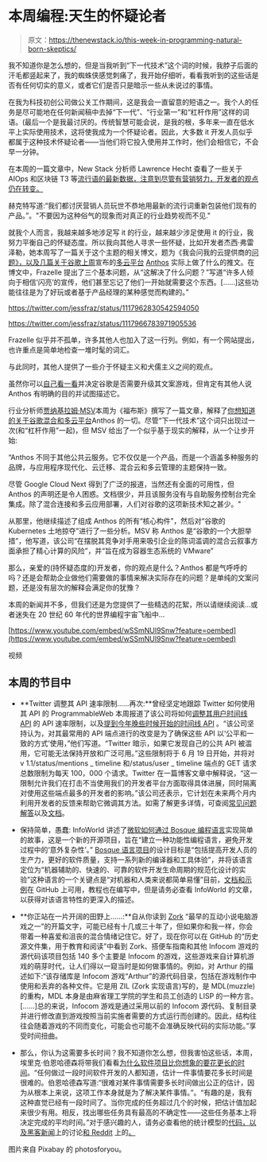 # 本周编程:天生的怀疑论者

> 原文：<https://thenewstack.io/this-week-in-programming-natural-born-skeptics/>

我不知道你是怎么想的，但是当我听到“下一代技术”这个词的时候，我脖子后面的汗毛都竖起来了，我的蜘蛛侠感觉刺痛了，我开始仔细听，看看我听到的这些话是否有任何切实的意义，或者它们是否只是暗示一些从未说过的事情。

在我为科技初创公司做公关工作期间，这是我会一直留意的短语之一。我个人的任务是尽可能地在任何新闻稿中去掉“下一代”、“行业第一”和“杠杆作用”这样的词语。(最后一个是我最讨厌的。传统智慧可能会说，是我的根，多年来一直在低水平上实际使用技术，这将使我成为一个怀疑论者。因此，大多数 it 开发人员似乎都属于这种技术怀疑论者——当他们将它投入使用并工作时，他们会相信它，不会早一分钟。

在本周的一篇文章中，New Stack 分析师 Lawrence Hecht 查看了一些关于 AIOps 和区块链 T3 等[流行语的最新数据，注意到尽管有营销努力，开发者的观点仍在转变。](https://thenewstack.io/aiops-blockchain-and-other-buzz-words/)

赫克特写道:“我们都讨厌营销人员玩世不恭地用最新的流行词重新包装他们现有的产品。”。"不要因为这种俗气的现象而对真正的行业趋势视而不见."

就我个人而言，我越来越多地涉足写 it 的行业，越来越少涉足使用 it 的行业，我努力平衡自己的怀疑态度。所以我向其他人寻求一些怀疑，比如开发者杰西·弗雷泽勒，她本周写了一篇关于这个主题的相关博文，题为《我会问我的云提供商的[问题》，以及几篇关于谷歌上周](https://blog.jessfraz.com/post/questions-id-ask-my-cloud-provider/)宣布的[多云平台](https://thenewstack.io/this-week-in-programming-google-clouds-shock-and-awe-campaign/) [Anthos](https://cloud.google.com/anthos/) 实际上做了什么的推文。在博文中，Frazelle 提出了三个基本问题，从“这解决了什么问题？”写道“许多人倾向于相信‘闪亮’的宣传，他们甚至忘记了他们一开始就需要这个东西。[……]这些功能往往是为了好玩或者基于产品经理的某种感觉而构建的。”

https://twitter.com/jessfraz/status/1117962830542594050

https://twitter.com/jessfraz/status/1117966783971905536

Frazelle 似乎并不孤单，许多其他人也加入了这一行列。例如，有一个网站提出，也许重点是简单地检查一堆时髦的词汇。

与此同时，其他人提供了一些介于怀疑主义和犬儒主义之间的观点。

虽然你可以[自己看一看](https://cloud.google.com/anthos/)并决定谷歌是否需要升级其文案游戏，但肯定有其他人说 Anthos 有明确的目的并试图描述它。

行业分析师[贾纳基拉姆·MSV](https://www.linkedin.com/in/janakiramm)本周为《福布斯》撰写了一篇文章，解释了[你想知道的关于谷歌混合和多云平台](https://www.forbes.com/sites/janakirammsv/2019/04/14/everything-you-want-to-know-about-anthos-googles-hybrid-and-multi-cloud-platform/)Anthos 的一切。尽管“下一代技术”这个词只出现过一次(和“杠杆作用”一起)，但 MSV 给出了一个似乎基于现实的解释，从一个让步开始:

“Anthos 不同于其他公共云服务。它不仅仅是一个产品，而是一个涵盖多种服务的品牌，与应用程序现代化、云迁移、混合云和多云管理的主题保持一致。

尽管 Google Cloud Next 得到了广泛的报道，当然还有全面的可用性，但 Anthos 的声明还是令人困惑。文档很少，并且该服务没有与自助服务控制台完全集成。除了混合连接和多云应用部署，人们对谷歌的这项新技术知之甚少。"

从那里，他继续描述了组成 Anthos 的所有“核心构件”，然后对“谷歌的 Kubernetes 土地掠夺”进行了一些分析。MSV 称 Anthos 是“谷歌的一个大胆举措”，他写道，该公司“在摆脱其竞争对手用来吸引企业的陈词滥调的混合云叙事方面承担了精心计算的风险”，并“旨在成为容器生态系统的 VMware”

那么，亲爱的(持怀疑态度的)开发者，你的观点是什么？Anthos 都是气呼呼的吗？还是会帮助企业做他们需要做的事情来解决实际存在的问题？是单纯的文案问题，还是没有层次的解释会满足你的犹豫？

本周的新闻并不多，但我们还是为您提供了一些精选的花絮，所以请继续阅读…或者迷失在 20 世纪 60 年代的世界编程宇宙飞船中…

[https://www.youtube.com/embed/wSSmNUl9Snw?feature=oembed](https://www.youtube.com/embed/wSSmNUl9Snw?feature=oembed)

视频

## 本周的节目中

*   **Twitter 调整其 API 速率限制……再次:**曾经坚定地跟踪 Twitter 如何使用其 API 的 ProgrammableWeb 本周报道了该公司将如何[调整其](https://www.programmableweb.com/news/twitter-to-adjust-api-rate-limits-some-functions/2019/04/16)[用户时间线 API](https://developer.twitter.com/en/docs/tweets/timelines/overview) 的 API 速率限制，以及[提到今年晚些时候开始的时间线 API](https://developer.twitter.com/en/docs/tweets/timelines/overview) 。“该公司坚持认为，对其最常用的 API 端点进行的改变是为了确保这些 API 以‘公平和一致的方式’使用，”他们写道。“Twitter 暗示，如果它发现自己的公共 API 被滥用，它可能无法保持开放和广泛可用。”这些限制将于 6 月 19 日开始，并将对 v 1.1/status/mentions _ timeline 和/status/user _ timeline 端点的 GET 请求总数限制为每天 100，000 个请求。Twitter 在一篇博客文章中解释说，“这一限制允许我们在打击不当使用我们的开发者平台方面取得具体进展，同时隔离对使用这些端点最多的开发者的影响。”该公司还表示，它计划在未来两个月内利用开发者的反馈来帮助它微调其方法。如需了解更多详情，可查阅[常见问题解答](https://developer.twitter.com/en/docs/tweets/timelines/FAQ)以及[文档](https://developer.twitter.com/en/docs/tweets/timelines/overview)。
*   保持简单，愚蠢: InfoWorld 讲述了[微软如何通过 Bosque 编程语言](https://www.infoworld.com/article/3390197/microsoft-aims-for-simplicity-with-bosque-programming-language.html#tk.rss_opensourcetools)实现简单的故事，这是一个新的开源项目，旨在“建立一种功能性编程语言，避免开发过程中的‘意外复杂性’。” [Bosque 语言项目](https://github.com/Microsoft/BosqueLanguage)的设计目标是“包括提高开发人员的生产力，更好的软件质量，支持一系列新的编译器和工具体验”，并将该语言定位为“机器辅助的、快速的、可靠的软件开发生命周期的规范化设计的实验”这种语言的一个关键点是“对机器和人类来说都简单易懂”目前，[文档和示例](https://github.com/Microsoft/BosqueLanguage)在 GitHub 上可用，教程也在编写中，但是请务必查看 InfoWorld 的文章，以获得对该语言特性的更深入的描述。

*   **你正站在一片开阔的田野上……:**自从你读到 [Zork](https://en.wikipedia.org/wiki/Zork) “最早的互动小说电脑游戏之一”的开篇文字，可能已经有十几或三十年了，但如果你和我一样，你会带着一种喜爱和沮丧的混合情绪记住它。好了，现在你可以在 GitHub 的“历史源文件集，用于教育和阅读”中看到 Zork、搭便车指南和其他 Infocom 游戏的源代码该项目包括 140 多个主要是 Infocom 的游戏，这些游戏来自计算机游戏的萌芽时代，让人们得以一窥当时是如何做事情的。例如，对 Arthur 的描述如下:“该存储库是 Infocom 游戏“Arthur”的源代码目录，包括在游戏制作中使用和丢弃的各种文件。它是用 ZIL (Zork 实现语言)写的，是 MDL(muzzle)的重构，MDL 本身是由麻省理工学院的学生和员工创造的 LISP 的一种方言。[……]总的来说，Infocom 游戏是通过采用以前的 Infocom 源代码、复制目录并进行修改直到游戏按照当前实施者需要的方式运行而创建的。因此，结构往往会随着游戏的不同而变化，可能会也可能不会准确反映代码的实际功能。”享受时间扭曲。
*   那么，你认为这需要多长时间？我不知道你怎么想，但我害怕这些话，本周，埃里克·伯恩哈德森将带我们看看[为什么软件项目比你想象的要花更长的时间](https://erikbern.com/2019/04/15/why-software-projects-take-longer-than-you-think-a-statistical-model.html)。“任何做过一段时间软件开发的人都知道，估计一件事情要花多长时间是很难的。伯恩哈德森写道:“很难对某件事情需要多长时间做出公正的估计，因为从根本上来说，这项工作本身就是为了解决某件事情。”。“有趣的是，我有这种直觉已经有一段时间了。当你完成的任务超过几个的时候，把估计值加起来很少有用。相反，找出哪些任务具有最高的不确定性——这些任务基本上将决定完成的平均时间。”对于感兴趣的人，请务必查看他的统计模型的[代码，以及黑客新闻](https://github.com/erikbern/software-estimation)上的讨论[和 Reddit](https://news.ycombinator.com/item?id=19671673) 上的[。](https://www.reddit.com/r/programming/comments/bdrmm6/why_software_projects_take_longer_than_you_think/)

图片来自 Pixabay 的 photosforyou。

<svg xmlns:xlink="http://www.w3.org/1999/xlink" viewBox="0 0 68 31" version="1.1"><title>Group</title> <desc>Created with Sketch.</desc></svg>